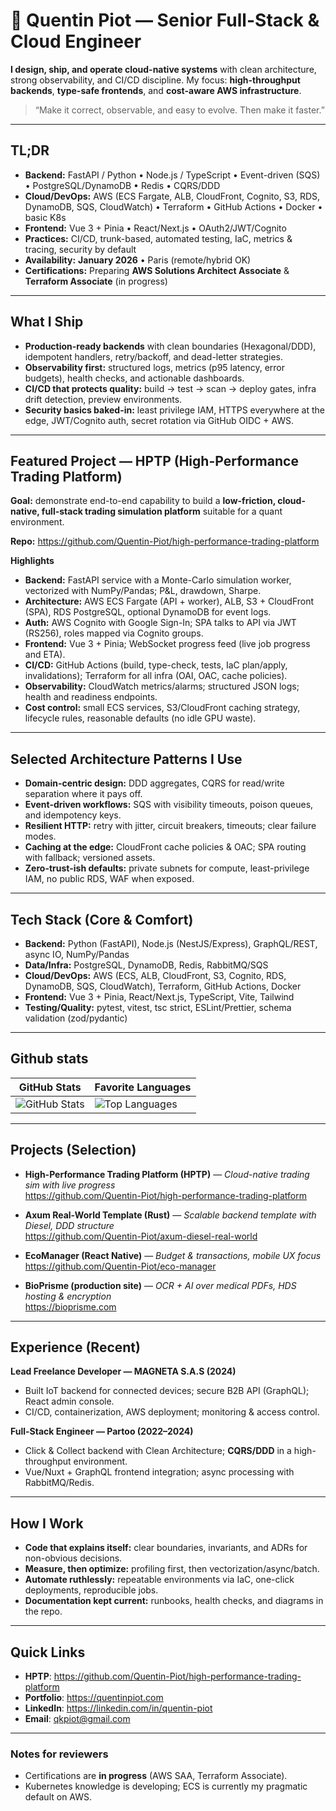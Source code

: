 # 👋 Quentin Piot — Senior Full-Stack & Cloud Engineer

**I design, ship, and operate cloud-native systems** with clean architecture, strong observability, and CI/CD discipline. My focus: **high-throughput backends**, **type-safe frontends**, and **cost-aware AWS infrastructure**.

> “Make it correct, observable, and easy to evolve. Then make it faster.”

---

## TL;DR

- **Backend:** FastAPI / Python • Node.js / TypeScript • Event-driven (SQS) • PostgreSQL/DynamoDB • Redis • CQRS/DDD
- **Cloud/DevOps:** AWS (ECS Fargate, ALB, CloudFront, Cognito, S3, RDS, DynamoDB, SQS, CloudWatch) • Terraform • GitHub Actions • Docker • basic K8s
- **Frontend:** Vue 3 + Pinia • React/Next.js • OAuth2/JWT/Cognito
- **Practices:** CI/CD, trunk-based, automated testing, IaC, metrics & tracing, security by default
- **Availability:** **January 2026** • Paris (remote/hybrid OK)
- **Certifications:** Preparing **AWS Solutions Architect Associate** & **Terraform Associate** (in progress)

---

## What I Ship

- **Production-ready backends** with clean boundaries (Hexagonal/DDD), idempotent handlers, retry/backoff, and dead-letter strategies.
- **Observability first:** structured logs, metrics (p95 latency, error budgets), health checks, and actionable dashboards.
- **CI/CD that protects quality:** build → test → scan → deploy gates, infra drift detection, preview environments.
- **Security basics baked-in:** least privilege IAM, HTTPS everywhere at the edge, JWT/Cognito auth, secret rotation via GitHub OIDC + AWS.

---

## Featured Project — HPTP (High-Performance Trading Platform)

**Goal:** demonstrate end-to-end capability to build a **low-friction, cloud-native, full-stack trading simulation platform** suitable for a quant environment.

**Repo:** https://github.com/Quentin-Piot/high-performance-trading-platform

**Highlights**
- **Backend:** FastAPI service with a Monte-Carlo simulation worker, vectorized with NumPy/Pandas; P&L, drawdown, Sharpe.
- **Architecture:** AWS ECS Fargate (API + worker), ALB, S3 + CloudFront (SPA), RDS PostgreSQL, optional DynamoDB for event logs.
- **Auth:** AWS Cognito with Google Sign-In; SPA talks to API via JWT (RS256), roles mapped via Cognito groups.
- **Frontend:** Vue 3 + Pinia; WebSocket progress feed (live job progress and ETA).
- **CI/CD:** GitHub Actions (build, type-check, tests, IaC plan/apply, invalidations); Terraform for all infra (OAI, OAC, cache policies).
- **Observability:** CloudWatch metrics/alarms; structured JSON logs; health and readiness endpoints.
- **Cost control:** small ECS services, S3/CloudFront caching strategy, lifecycle rules, reasonable defaults (no idle GPU waste).
  
---

## Selected Architecture Patterns I Use

- **Domain-centric design:** DDD aggregates, CQRS for read/write separation where it pays off.
- **Event-driven workflows:** SQS with visibility timeouts, poison queues, and idempotency keys.
- **Resilient HTTP:** retry with jitter, circuit breakers, timeouts; clear failure modes.
- **Caching at the edge:** CloudFront cache policies & OAC; SPA routing with fallback; versioned assets.
- **Zero-trust-ish defaults:** private subnets for compute, least-privilege IAM, no public RDS, WAF when exposed.

---

## Tech Stack (Core & Comfort)

- **Backend:** Python (FastAPI), Node.js (NestJS/Express), GraphQL/REST, async IO, NumPy/Pandas
- **Data/Infra:** PostgreSQL, DynamoDB, Redis, RabbitMQ/SQS
- **Cloud/DevOps:** AWS (ECS, ALB, CloudFront, S3, Cognito, RDS, DynamoDB, SQS, CloudWatch), Terraform, GitHub Actions, Docker
- **Frontend:** Vue 3 + Pinia, React/Next.js, TypeScript, Vite, Tailwind
- **Testing/Quality:** pytest, vitest, tsc strict, ESLint/Prettier, schema validation (zod/pydantic)

---

## Github stats

<div align="center">

| GitHub Stats | Favorite Languages |
|--------------|--------------------|
| ![GitHub Stats](https://github-readme-stats.vercel.app/api?username=quentin-piot&show_icons=true&theme=dark&count_private=true&hide_rank=true) | ![Top Languages](https://github-readme-stats.vercel.app/api/top-langs/?username=quentin-piot&show_icons=true&theme=dark&layout=compact&langs_count=6&exclude_repo=portfolio-nextjs&hide=html,css,scss) |

</div>

---

## Projects (Selection)

- **High-Performance Trading Platform (HPTP)** — *Cloud-native trading sim with live progress*  
  https://github.com/Quentin-Piot/high-performance-trading-platform

- **Axum Real-World Template (Rust)** — *Scalable backend template with Diesel, DDD structure*  
  https://github.com/Quentin-Piot/axum-diesel-real-world

- **EcoManager (React Native)** — *Budget & transactions, mobile UX focus*  
  https://github.com/Quentin-Piot/eco-manager

- **BioPrisme (production site)** — *OCR + AI over medical PDFs, HDS hosting & encryption*  
  https://bioprisme.com

---

## Experience (Recent)

**Lead Freelance Developer — MAGNETA S.A.S (2024)**  
- Built IoT backend for connected devices; secure B2B API (GraphQL); React admin console.  
- CI/CD, containerization, AWS deployment; monitoring & access control.

**Full-Stack Engineer — Partoo (2022–2024)**  
- Click & Collect backend with Clean Architecture; **CQRS/DDD** in a high-throughput environment.  
- Vue/Nuxt + GraphQL frontend integration; async processing with RabbitMQ/Redis.

---

## How I Work

- **Code that explains itself:** clear boundaries, invariants, and ADRs for non-obvious decisions.
- **Measure, then optimize:** profiling first, then vectorization/async/batch.  
- **Automate ruthlessly:** repeatable environments via IaC, one-click deployments, reproducible jobs.  
- **Documentation kept current:** runbooks, health checks, and diagrams in the repo.

---

## Quick Links

- **HPTP**: https://github.com/Quentin-Piot/high-performance-trading-platform  
- **Portfolio**: https://quentinpiot.com  
- **LinkedIn**: https://linkedin.com/in/quentin-piot  
- **Email**: qkpiot@gmail.com

---

### Notes for reviewers
- Certifications are **in progress** (AWS SAA, Terraform Associate).  
- Kubernetes knowledge is developing; ECS is currently my pragmatic default on AWS.

